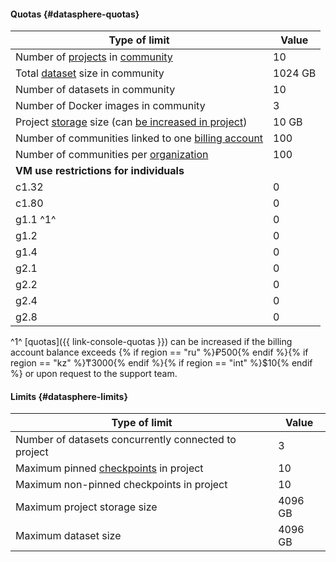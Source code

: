 #### Quotas {#datasphere-quotas}

| Type of limit | Value |
--- | ---
| Number of [projects](../datasphere/concepts/project.md) in [community](../datasphere/concepts/community.md) | 10 |
| Total [dataset](../datasphere/concepts/dataset.md) size in community | 1024 GB |
| Number of datasets in community | 10 |
| Number of Docker images in community | 3 |
| Project [storage](../datasphere/concepts/project.md#storage) size (can [be increased in project](../datasphere/operations/projects/storage-resize.md)) | 10 GB |
| Number of communities linked to one [billing account](../billing/concepts/billing-account.md) | 100 |
| Number of communities per [organization](../organization/) | 100 |
| **VM use restrictions for individuals** |
| c1.32 | 0 |
| c1.80 | 0 |
| g1.1 ^1^ | 0 |
| g1.2 | 0 |
| g1.4 | 0 |
| g2.1 | 0 |
| g2.2 | 0 |
| g2.4 | 0 |
| g2.8 | 0 |

^1^ [quotas]({{ link-console-quotas }}) can be increased if the billing account balance exceeds {% if region == "ru" %}₽500{% endif %}{% if region == "kz" %}₸3000{% endif %}{% if region == "int" %}$10{% endif %} or upon request to the support team.

#### Limits {#datasphere-limits}

| Type of limit | Value |
--- | ---
| Number of datasets concurrently connected to project | 3 |
| Maximum pinned [checkpoints](../datasphere/concepts/checkpoints.md) in project | 10 |
| Maximum non-pinned checkpoints in project | 10 |
| Maximum project storage size | 4096 GB |
| Maximum dataset size | 4096 GB |
